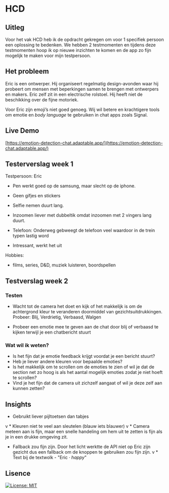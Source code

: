 # HCD

## Uitleg

Voor het vak HCD heb ik de opdracht gekregen om voor 1 specifiek persoon een oplossing te bedenken. We hebben 2 testmomenten en tijdens deze testmomenten hoop ik op nieuwe inzichten te komen en de app zo fijn mogelijk te maken voor mijn testpersoon.

## Het probleem

Eric is een ontwerper. Hij organiseert regelmatig design-avonden waar hij probeert om mensen met beperkingen samen te brengen met ontwerpers en makers. Eric zelf zit in een electrische rolstoel. Hij heeft niet de beschikking over de fijne motoriek. 

Voor Eric zijn emoji’s niet goed genoeg. Wij wil betere en krachtigere tools om emotie en *body language* te gebruiken in chat apps zoals Signal.

## Live Demo

[https://emotion-detection-chat.adaptable.app/](https://emotion-detection-chat.adaptable.app/)

## Testerverslag week 1

Testpersoon: Eric

* Pen werkt goed op de samsung, maar slecht op de iphone.
* Geen gifjes en stickers
* Selfie nemen duurt lang.
* Inzoomen liever met dubbeltik omdat inzoomen met 2 vingers lang duurt.
* Telefoon: Onderweg gebweegt de telefoon veel waardoor in de trein typen lastig word

* Intressant, werkt het uit

Hobbies:
* films, series, D&D, muziek luisteren, boordspellen

## Testverslag week 2

### Testen

* Wacht tot de camera het doet en kijk of het makkelijk is om de achtergrond kleur te veranderen doormiddel van gezichtsuitdrukkingen. Probeer: Blij, Verdrietig, Verbaasd, Walgen

* Probeer een emotie mee te geven aan de chat door blij of verbaasd te kijken terwijl je een chatbericht stuurt

### Wat wil ik weten?

* Is het fijn dat je emotie feedback krijgt voordat je een bericht stuurt?
* Heb je liever andere kleuren voor bepaalde emoties?
* Is het makkelijk om te scrollen om de emoties te zien of wil je dat de section net zo hoog is als het aantal mogelijk emoties zodat je niet hoeft te scrollen?
* Vind je het fijn dat de camera uit zichzelf aangaat of wil je deze zelf aan kunnen zetten?

## Insights

* Gebruikt liever pijltoetsen dan tabjes

v * Kleuren niet te veel aan sleutelen (blauw iets blauwer)
v * Camera meteen aan is fijn, maar een snelle handeling om hem uit te zetten is fijn als je in een drukke omgeving zit.
* Fallback zou fijn zijn. Door het licht werktte de API niet op Eric zijn gezicht dus een fallback om de knoppen te gebruiken zou fijn zijn.
v * Text bij de textwolk - "Eric · *happy*"


## Lisence

[![License: MIT](https://img.shields.io/badge/License-MIT-yellow.svg)](https://opensource.org/licenses/MIT)
